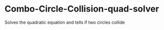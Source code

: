 # Combo-Circle-Collision-quad-solver
Solves the quadratic equation and tells if two circles collide
